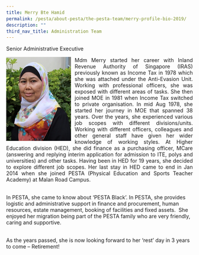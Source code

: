 ```yaml
---
title: Merry Bte Hamid
permalink: /pesta/about-pesta/the-pesta-team/merry-profile-bio-2019/
description: ""
third_nav_title: Administration Team
---
```

Senior Administrative Executive

<p style="float:left; margin: 0 10px 0px 0">  
<img src="/images/merry.jpeg" alt="Merry Bte Hamid" style="width:175px" /></p>


<p style="text-align:justify">
Mdm Merry started her career with Inland Revenue Authority of Singapore (IRAS) previously known as Income Tax in 1978 which she was attached under the Anti-Evasion Unit. Working with professional officers, she was exposed with different areas of tasks. She then joined MOE in 1981 when Income Tax switched to private organisation. In mid Aug 1978, she started her journey in MOE that spanned 38 years. Over the years, she experienced various job scopes with different divisions/units. Working with different officers, colleagues and other general staff have given her wider knowledge of working styles. At Higher Education division (HED), she did finance as a purchasing officer, MCare (answering and replying interim application for admission to ITE, polys and universities) and other tasks. Having been in HED for 19 years, she decided to explore different job scopes. Her last stay in HED came to end in Jan 2014 when she joined PESTA (Physical Education and Sports Teacher Academy) at Malan Road Campus.<br><br>

In PESTA, she came to know about ‘PESTA Black’. In PESTA, she provides logistic and administrative support in finance and procurement, human resources, estate management, booking of facilities and fixed assets.  She enjoyed her migration being part of the PESTA family who are very friendly, caring and supportive.  <br><br>

As the years passed, she is now looking forward to her ‘rest’ day in 3 years to come – Retirement!</p>
